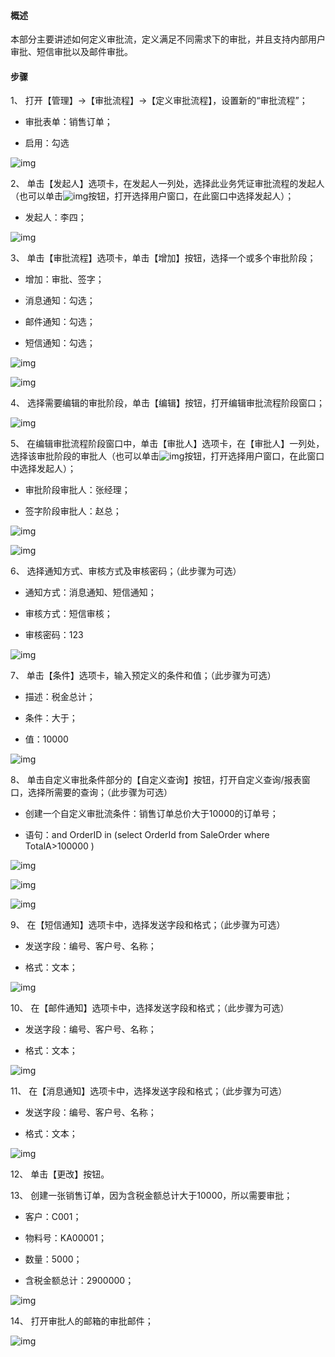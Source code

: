 #### **概述**

本部分主要讲述如何定义审批流，定义满足不同需求下的审批，并且支持内部用户审批、短信审批以及邮件审批。

#### **步骤**

1、 打开【管理】->【审批流程】->【定义审批流程】，设置新的“审批流程”； 

- 审批表单：销售订单；

- 启用：勾选

![img](images/sj1.1.png) 

2、 单击【发起人】选项卡，在发起人一列处，选择此业务凭证审批流程的发起人（也可以单击![img](images/sj1.2.png)按钮，打开选择用户窗口，在此窗口中选择发起人）； 

- 发起人：李四；

![img](images/sj1.3.png) 

3、 单击【审批流程】选项卡，单击【增加】按钮，选择一个或多个审批阶段；

- 增加：审批、签字；

- 消息通知：勾选；

- 邮件通知：勾选；

- 短信通知：勾选；

![img](images/sj1.4.png) 

![img](images/sj1.5.png) 

4、 选择需要编辑的审批阶段，单击【编辑】按钮，打开编辑审批流程阶段窗口；

![img](images/sj1.6.png) 

5、 在编辑审批流程阶段窗口中，单击【审批人】选项卡，在【审批人】一列处，选择该审批阶段的审批人（也可以单击![img](images/sj1.7.png)按钮，打开选择用户窗口，在此窗口中选择发起人）；

- 审批阶段审批人：张经理；

- 签字阶段审批人：赵总；

![img](images/sj1.8.png)

![img](images/sj1.9.png)

6、 选择通知方式、审核方式及审核密码；（此步骤为可选）

- 通知方式：消息通知、短信通知；

- 审核方式：短信审核；

- 审核密码：123

![img](images/sj1.10.png) 

7、 单击【条件】选项卡，输入预定义的条件和值；（此步骤为可选）

- 描述：税金总计；

- 条件：大于；

- 值：10000

![img](images/sj1.11.png) 

8、 单击自定义审批条件部分的【自定义查询】按钮，打开自定义查询/报表窗口，选择所需要的查询；（此步骤为可选）

- 创建一个自定义审批流条件：销售订单总价大于10000的订单号；

- 语句：and OrderID in (select OrderId from SaleOrder where TotalA>100000 )

![img](images/sj1.12.png) 

![img](images/sj1.13.png) 

![img](images/sj1.14.png) 

9、 在【短信通知】选项卡中，选择发送字段和格式；（此步骤为可选）

- 发送字段：编号、客户号、名称；

- 格式：文本；

![img](images/sj1.15.png) 

10、 在【邮件通知】选项卡中，选择发送字段和格式；（此步骤为可选）

- 发送字段：编号、客户号、名称；

- 格式：文本；

![img](images/sj1.16.png) 

11、 在【消息通知】选项卡中，选择发送字段和格式；（此步骤为可选）

- 发送字段：编号、客户号、名称；

- 格式：文本；

![img](images/sj1.17.png) 

12、 单击【更改】按钮。

13、 创建一张销售订单，因为含税金额总计大于10000，所以需要审批；

- 客户：C001；

- 物料号：KA00001；

- 数量：5000；

- 含税金额总计：2900000；

![img](images/sj1.18.png) 

14、 打开审批人的邮箱的审批邮件；

![img](images/sj1.19.png)